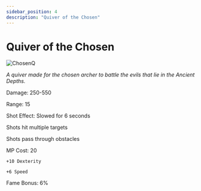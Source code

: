 ```yaml
---
sidebar_position: 4
description: "Quiver of the Chosen"
---
```


# Quiver of the Chosen

![ChosenQ](https://vwiki.valorserver.com/api/item/picture/quiver%20of%20the%20chosen)

<i>A quiver made for the chosen archer to battle the evils that lie in the Ancient Depths.</i>

Damage: 250-550

Range: 15

Shot Effect: Slowed for 6 seconds

Shots hit multiple targets

Shots pass through obstacles

MP Cost: 20

    +10 Dexterity
    
    +6 Speed

Fame Bonus: 6%
